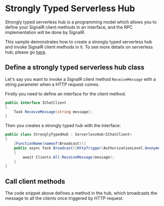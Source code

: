 # Strongly Typed Serverless Hub

Strongly typed serverless hub is a programming model which allows you to define your SignalR client methods in an interface, and the RPC implementation will be done by SignalR.

This sample demonstrates how to create a strongly typed serverless hub and invoke SignalR client methods in it. To see more details on serverless hub, please go [here](https://docs.microsoft.com/azure/azure-signalr/signalr-concept-serverless-development-config#class-based-model).

## Define a strongly typed serverless hub class

Let's say you want to invoke a SignalR client method `ReceiveMessage` with a string parameter when a HTTP request comes.

Firstly you need to define an interface for the client method.

```C# Snippet:StronglyTypedHub_ClientMethodInterface
public interface IChatClient
{
    Task ReceiveMessage(string message);
}
```

Then you creates a strongly typed hub with the interface:

```C# Snippet:StronglyTypedHub
public class StronglyTypedHub : ServerlessHub<IChatClient>
{
    [FunctionName(nameof(Broadcast))]
    public async Task Broadcast([HttpTrigger(AuthorizationLevel.Anonymous)] HttpRequest _, string message)
    {
        await Clients.All.ReceiveMessage(message);
    }
}
```

## Call client methods

The code snippet above defines a method in the hub, which broadcasts the message to all the clients once triggered by HTTP request.
